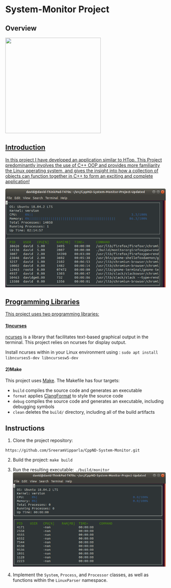 # System-Monitor Project
## Overview

<a href="System Monitor" target="_blank">
<img src="https://user-images.githubusercontent.com/86887626/134106616-d0f8c64e-f210-4efe-bc6d-8fbbf207f947.png"  width="300" height="300"/>

## Introduction

In this project I have developed an application similar to HTop. This Project predominantly involves the use of C++ OOP and  provides more familiarity the Linux operating system, and gives the insight into how a collection of objects can function together in C++ to form an exciting and complete application!

![System Monitor](images/monitor.png)

## Programming Libraries
This project uses two programming libraries:
#### 1)ncurses

[ncurses](https://www.gnu.org/software/ncurses/) is a library that facilitates text-based graphical output in the terminal. This project relies on ncurses for display output.

Install ncurses within in your Linux environment using : `sudo apt install libncurses5-dev libncursesw5-dev`

#### 2)Make

This project uses [Make](https://www.gnu.org/software/make/). The Makefile has four targets:

- `build` compiles the source code and generates an executable
- `format` applies [ClangFormat](https://clang.llvm.org/docs/ClangFormat.html) to style the source code
- `debug` compiles the source code and generates an executable, including debugging symbols
- `clean` deletes the `build/` directory, including all of the build artifacts

## Instructions

1. Clone the project repository:

```
https://github.com/SreeramVipparla/CppND-System-Monitor.git
```

2. Build the project: `make build`

3. Run the resulting executable: `./build/monitor`
   ![Starting System Monitor](images/starting_monitor.png)

4. Implement the `System`, `Process`, and `Processor` classes, as well as functions within the `LinuxParser` namespace.
